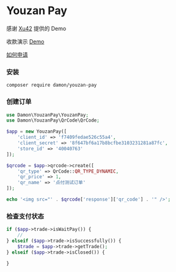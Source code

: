 # Youzan Pay

感谢 [Xu42](https://github.com/xu42/pay) 提供的 Demo

收款演示 [Demo](http://pay.demo.rive.io)

[如何申请](https://blog.xu42.cn/2017/11/26/person-website-instant-payment-solution/)

### 安装

```
composer require damon/youzan-pay
```

### 创建订单

```php
use Damon\YouzanPay\YouzanPay;
use Damon\YouzanPay\QrCode\QrCode;

$app = new YouzanPay([
    'client_id' => 'f7409fedae526c55a4',
    'client_secret' => '8f647bf6a17b8bcfbe3103231281a87fc',
    'store_id' => '40040763'
]);

$qrcode = $app->qrcode->create([
    'qr_type' => QrCode::QR_TYPE_DYNAMIC,
    'qr_price' => 1,
    'qr_name' => '点付测试订单'
]);

echo '<img src="' . $qrcode['response']['qr_code'] . '" />';
```

### 检查支付状态

```php
if ($app->trade->isWaitPay()) {
    //
} elseif ($app->trade->isSuccessfully()) {
    $trade = $app->trade->getTrade();
} elseif ($app->trade->isClosed()) {

}
```
